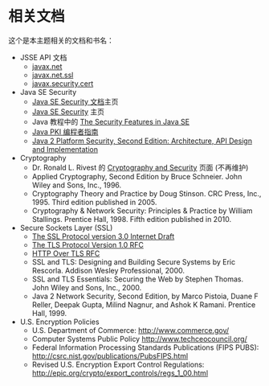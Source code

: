 # 相关文档

这个是本主题相关的文档和书名：

* JSSE API 文档
	* [javax.net](https://docs.oracle.com/javase/8/docs/api/javax/net/package-summary.html)
	* [javax.net.ssl](https://docs.oracle.com/javase/8/docs/api/javax/net/ssl/package-summary.html)
	* [javax.security.cert](https://docs.oracle.com/javase/8/docs/api/javax/security/cert/package-summary.html)
* Java SE Security
	* [Java SE Security 文档](https://docs.oracle.com/javase/8/docs/technotes/guides/security/index.html)主页
	* [Java SE Security](http://www.oracle.com/technetwork/java/javase/tech/index-jsp-136007.html) 主页
	* Java 教程中的 [The Security Features in Java SE](http://docs.oracle.com/javase/tutorial/security/)
	* [Java PKI 编程者指南](https://docs.oracle.com/javase/8/docs/technotes/guides/security/certpath/CertPathProgGuide.html)
	* [Java 2 Platform Security, Second Edition: Architecture, API Design and Implementation](http://www.oracle.com/technetwork/java/javaee/gong-135902.html)
* Cryptography
	*  Dr. Ronald L. Rivest 的 [Cryptography and Security](http://people.csail.mit.edu/rivest/crypto-security.html) 页面 (不再维护)
	* Applied Cryptography, Second Edition by Bruce Schneier. John Wiley and Sons, Inc., 1996.
	* Cryptography Theory and Practice by Doug Stinson. CRC Press, Inc., 1995. Third edition published in 2005.
	* Cryptography & Network Security: Principles & Practice by William Stallings. Prentice Hall, 1998. Fifth edition published in 2010.
* Secure Sockets Layer (SSL)
	* [The SSL Protocol version 3.0 Internet Draft](http://tools.ietf.org/html/draft-ietf-tls-ssl-version3-00)
	* [The TLS Protocol Version 1.0 RFC](http://www.ietf.org/rfc/rfc2246.txt)
	* [HTTP Over TLS RFC](http://www.ietf.org/rfc/rfc2818.txt)
	* SSL and TLS: Designing and Building Secure Systems by Eric Rescorla. Addison Wesley Professional, 2000.
	* SSL and TLS Essentials: Securing the Web by Stephen Thomas. John Wiley and Sons, Inc., 2000.
	* Java 2 Network Security, Second Edition, by Marco Pistoia, Duane F Reller, Deepak Gupta, Milind Nagnur, and Ashok K Ramani. Prentice Hall, 1999.
* U.S. Encryption Policies
	* U.S. Department of Commerce: <http://www.commerce.gov/>
	* Computer Systems Public Policy <http://www.techceocouncil.org/>
	* Federal Information Processing Standards Publications (FIPS PUBS): <http://csrc.nist.gov/publications/PubsFIPS.html>
	* Revised U.S. Encryption Export Control Regulations: <http://epic.org/crypto/export_controls/regs_1_00.html>